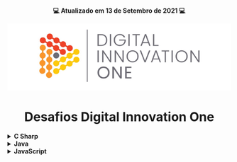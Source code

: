 <p align="center"><strong>💻 Atualizado em 13 de Setembro de 2021 💻</strong></p>

<p align="center">
  <img src="./assets/banner.png" alt="DIO" tittle="Digital Innovation One">
</p>

<h1 align="center">Desafios Digital Innovation One</h1>

<!-- C Sharp -->
 <details>
  <summary><strong>C Sharp</strong></summary>
    <br/>
    <div align="left">
        <table border=1>
            <tr>
                <th>Etapa</th>
                <th>Desafio</th>
                <th>Solução</th>
                <th>Status</th>
            </tr>
            <tr>
                <td align="center">1</td>
                <td>Dividindo X por Y</td>
                <td><a href="https://github.com/gabrielcoelhox/Desafios-Dio/blob/main/C_Sharp/Dividindo-X-por-Y.cs">Código</a></td>
                <td align="center">✔️</td>
            </tr>
            <tr>
                <td align="center">2</td>
                <td>Média</td>
                <td><a href="https://github.com/gabrielcoelhox/Desafios-Dio/blob/main/C_Sharp/M%C3%A9dia-1.cs">Código</a></td>
                <td align="center">✔️</td>
            </tr>
            <tr>
                <td align="center">3</td>
                <td>Soma Simples</td>
                <td><a href="https://github.com/gabrielcoelhox/Desafios-Dio/blob/main/C_Sharp/Soma-Simples.cs">Código</a></td>
                <td align="center">✔️</td>
            </tr>
        </table>
    </div>
</details>

<!-- Java -->
<details>
    <summary><strong>Java</strong></summary>
    <br />
    <div align="left">
        <table border=1>
            <tr>
                <th>Etapa</th>
                <th>Desafio</th>
                <th>Solução</th>
                <th>Status</th>
            </tr>
            <tr>
                <td align="center">1</td>
                <td>A corrida das Tartarugas</td>
                <td><a href="https://github.com/gabrielcoelhox/Desafios-Dio/blob/main/Java/A-Corrida-de-Tartarugas.java">Código</a></td>
                <td align="center">✔️</td>
            </tr>
            <tr>
                <td align="center">2</td>
                <td>Área do Círculo</td>
                <td><a href="https://github.com/gabrielcoelhox/Desafios-Dio/blob/main/Java/Area-do-Circulo.java">Código</a></td>
                <td align="center">✔️</td>
            </tr>
            <tr>
                <td align="center">3</td>
                <td>DDD</td>
                <td><a href="https://github.com/gabrielcoelhox/Desafios-Dio/blob/main/Java/DDD.java">Código</a></td>
                <td align="center">✔️</td>
            </tr>
            <tr>
                <td align="center">4</td>
                <td>Entrada e Saída CPF</td>
                <td><a href="https://github.com/gabrielcoelhox/Desafios-Dio/blob/main/Java/Entrada-E-Saida-CPF.java">Código</a></td>
                <td align="center">✔️</td>
            </tr>
            <tr>
                <td align="center">5</td>
                <td>Exibindo Números Pares</td>
                <td><a href="https://github.com/gabrielcoelhox/Desafios-Dio/blob/main/Java/Exibindo-Numeros-Pares.java">Código</a></td>
                <td align="center">✔️</td>
            </tr>
            <tr>
                <td align="center">6</td>
                <td>Quanta Mandioca</td>
                <td><a href="https://github.com/gabrielcoelhox/Desafios-Dio/blob/main/Java/Quanta-Mandioca.java">Código</a></td>
                <td align="center">✔️</td>
            </tr>
        </table>
    </div>
</details>
<!-- JavaScript -->
<details>
    <summary><strong>JavaScript</strong></summary>
    <br />
    <div align="left">
        <table border=1>
            <tr>
                <th>Etapa</th>
                <th>Desafio</th>
                <th>Solução</th>
                <th>Status</th>
            </tr>
            <tr>
                <td align="center">1</td>
                <td>Análise de Números</td>
                <td><a href="https://github.com/gabrielcoelhox/Desafios-Dio/tree/main/Javascript/An%C3%A1lise%20de%20n%C3%BAmeros">Código</a></td>
                <td align="center">✔️</td>
            </tr>
            <tr>
                <td align="center">2</td>
                <td>Blobs</td>
                <td><a href="https://github.com/gabrielcoelhox/Desafios-Dio/tree/main/Javascript/Blobs">Código</a></td>
                <td align="center">✔️</td>
            </tr>
            <tr>
                <td align="center">3</td>
                <td>Combustível Preferencial</td>
                <td><a href="https://github.com/gabrielcoelhox/Desafios-Dio/tree/main/Javascript/Combust%C3%ADvel%20Preferencial">Código</a></td>
                <td align="center">✔️</td>
            </tr>
            <tr>
                <td align="center">4</td>
                <td>Consumo Médio do Automóvel</td>
                <td><a href="https://github.com/gabrielcoelhox/Desafios-Dio/tree/main/Javascript/Consumo%20m%C3%A9dio%20do%20autom%C3%B3vel">Código</a></td>
                <td align="center">✔️</td>
            </tr>
            <tr>
                <td align="center">5</td>
                <td>Contagem de Cédulas</td>
                <td><a href="https://github.com/gabrielcoelhox/Desafios-Dio/tree/main/Javascript/Contagem%20de%20c%C3%A9lulas">Código</a></td>
                <td align="center">✔️</td>
            </tr>
            <tr>
                <td align="center">6</td>
                <td>Dividindo X por Y</td>
                <td><a href="https://github.com/gabrielcoelhox/Desafios-Dio/tree/main/Javascript/Dividindo-X-por-Y">Código</a></td>
                <td align="center">✔️</td>
            </tr>
            <tr>
                <td align="center">7</td>
                <td>Exibindo Números Pares</td>
                <td><a href="https://github.com/gabrielcoelhox/Desafios-Dio/tree/main/Javascript/Exibindo%20n%C3%BAmeros%20pares">Código</a></td>
                <td align="center">✔️</td>
            </tr>
            <tr>
                <td align="center">8</td>
                <td>Folha de Pagamento</td>
                <td><a href="https://github.com/gabrielcoelhox/Desafios-Dio/tree/main/Javascript/Folha%20de%20Pagamento">Código</a></td>
                <td align="center">✔️</td>
            </tr>
            <tr>
                <td align="center">9</td>
                <td>Multiplicação Simples</td>
                <td><a href="https://github.com/gabrielcoelhox/Desafios-Dio/tree/main/Javascript/Multiplica%C3%A7%C3%A3o%20Simples">Código</a></td>
                <td align="center">✔️</td>
            </tr>
            <tr>
                <td align="center">10</td>
                <td>Quantidade de Números Positivos</td>
                <td><a href="https://github.com/gabrielcoelhox/Desafios-Dio/tree/main/Javascript/Quantidade%20de%20n%C3%BAmeros%20positivos">Código</a></td>
                <td align="center">✔️</td>
            </tr>
            <tr>
                <td align="center">11</td>
                <td>Visita na Feira</td>
                <td><a href="https://github.com/gabrielcoelhox/Desafios-Dio/tree/main/Javascript/Visita%20na%20Feira">Código</a></td>
                <td align="center">✔️</td>
            </tr>
        </table>
    </div>
</details>